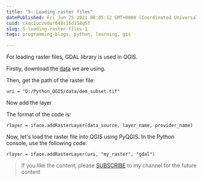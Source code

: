 ```yaml
---
title: "5- Loading raster files"
datePublished: Fri Jun 25 2021 08:05:12 GMT+0000 (Coordinated Universal Time)
cuid: ckqc1ucze0ar648s16d158q5f
slug: 5-loading-raster-files-1
tags: programming-blogs, python, learning, gis

---
```


For loading raster files, GDAL library is used in QGIS.

Firstly, download the [data](https://github.com/Azad77/Python_qgis/blob/main/Data/dem_subset.tif) we are using.

Then, get the path of the raster file:

```plaintext
uri = "D:/Python_QGIS/data/dem_subset.tif"
```

Now add the layer

The format of the code is:

```plaintext
rlayer = iface.addRasterLayer(data_source, layer_name, provider_name)
```

Now, let's load the raster file into QGIS using PyQGIS. In the Python console, use the following code:

```plaintext
rlayer = iface.addRasterLayer(uri, "my_raster", "gdal")
```

> If you like the content, please [SUBSCRIBE](https://www.youtube.com/channel/UCpbWlHEqBSnJb6i4UemXQpA?sub_confirmation=1) to my channel for the future content